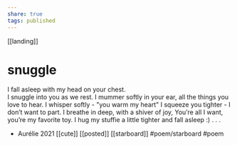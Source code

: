 ```yaml
---
share: true
tags: published
---
```

[[landing]]
# snuggle


I fall asleep with my head on your chest.  
I snuggle into you as we rest.
I mummer softly in your ear,
all the things you love to hear.
I whisper softly - "you warm my heart"
I squeeze you tighter - I don’t want to part. 
I breathe in deep, with a shiver of joy,
You’re all I want, you’re my favorite toy. 
I hug my stuffie a little tighter and fall asleep :)
.
.
.
- Aurélie 2021
[[cute]] [[posted]] [[starboard]] #poem/starboard #poem 